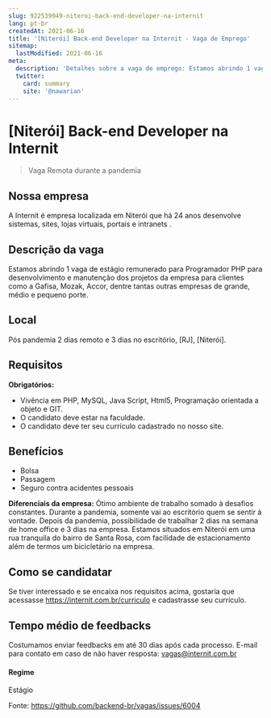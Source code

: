 ```yaml
---
slug: 922539949-niteroi-back-end-developer-na-internit
lang: pt-br
createdAt: 2021-06-16
title: '[Niterói] Back-end Developer na Internit - Vaga de Emprego'
sitemap:
  lastModified: 2021-06-16
meta:
  description: 'Detalhes sobre a vaga de emprego: Estamos abrindo 1 vaga de estágio remunerado para Programador PHP para desenvolvimento e manutenção dos projetos da empresa para clientes como a Gafisa, Mozak, Accor, dentre tantas outras empresas de grande, médio e pequeno porte.'
  twitter:
    card: summary
    site: '@nawarian'
---
```


# [Niterói] Back-end Developer na Internit

> Vaga Remota durante a pandemia

## Nossa empresa
A Internit é empresa localizada em Niterói que há 24 anos desenvolve sistemas, sites, lojas virtuais, portais e intranets .

## Descrição da vaga
Estamos abrindo 1 vaga de estágio remunerado para Programador PHP para desenvolvimento e manutenção dos projetos da empresa para clientes como a Gafisa, Mozak, Accor, dentre tantas outras empresas de grande, médio e pequeno porte.

## Local
Pós pandemia 2 dias remoto e 3 dias no escritório, [RJ], [Niterói].

## Requisitos

**Obrigatórios:**
- Vivência em PHP, MySQL, Java Script, Html5, Programação orientada a objeto e GIT. 
- O candidato deve estar na faculdade. 
- O candidato deve ter seu currículo cadastrado no nosso site.

## Benefícios
- Bolsa
- Passagem
- Seguro contra acidentes pessoais


**Diferenciais da empresa:**
Ótimo ambiente de trabalho somado à desafios constantes.
Durante a pandemia, somente vai ao escritório quem se sentir à vontade. Depois da pandemia, possibilidade de trabalhar 2 dias na semana de home office e 3 dias na empresa.
Estamos situados em Niterói em uma rua tranquila do bairro de Santa Rosa, com facilidade de estacionamento além de termos um bicicletário na empresa.

## Como se candidatar

Se tiver interessado e se encaixa nos requisitos acima, gostaria que acessasse https://internit.com.br/curriculo e cadastrasse seu currículo.

## Tempo médio de feedbacks

Costumamos enviar feedbacks em até 30 dias após cada processo.
E-mail para contato em caso de não haver resposta: vagas@internit.com.br

#### Regime
Estágio


Fonte: https://github.com/backend-br/vagas/issues/6004